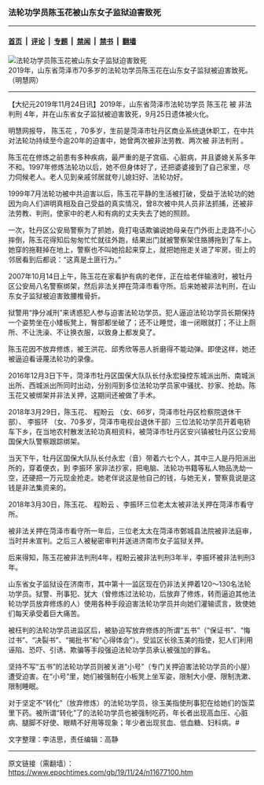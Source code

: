 ### 法轮功学员陈玉花被山东女子监狱迫害致死

---

#### [首页](../../../..?n11677100) &nbsp;|&nbsp; [评论](../../../../../epoch-comment?n11677100) &nbsp;|&nbsp; [专题](../../../../../epoch-special?n11677100) &nbsp;|&nbsp; [禁闻](../../../../../epoch-news?n11677100) &nbsp;|&nbsp; [禁书](../../../../../books?n11677100) &nbsp;|&nbsp; [翻墙](https://github.com/gfw-breaker/nogfw/blob/master/README.md?n11677100)


<div><img alt="法轮功学员陈玉花被山东女子监狱迫害致死" class="attachment-djy_600_400 size-djy_600_400 wp-post-image" src="https://i.epochtimes.com/assets/uploads/2019/11/2007-7-27-sd-02-600x400.jpg"/>
<div class="caption">
 2019年，山东省菏泽市70多岁的法轮功学员陈玉花在山东女子监狱被迫害致死。（明慧网）
</div></div><hr/><div class="post_content" id="artbody" itemprop="articleBody">
 <!-- article content begin -->
 <p>
  【大纪元2019年11月24日讯】2019年，山东省菏泽市法轮功学员
  <ok href="https://www.epochtimes.com/gb/tag/%E9%99%88%E7%8E%89%E8%8A%B1.html">
   陈玉花
  </ok>
  被
  <ok href="https://www.epochtimes.com/gb/tag/%E9%9D%9E%E6%B3%95%E5%88%A4%E5%88%91.html">
   非法判刑
  </ok>
  4年，并在山东省女子监狱被迫害致死，9月25日遗体被火化。
 </p>
 <p>
  明慧网报导，
  <ok href="https://www.epochtimes.com/gb/tag/%E9%99%88%E7%8E%89%E8%8A%B1.html">
   陈玉花
  </ok>
  ，70多岁，生前是菏泽市牡丹区商业系统退休职工，在中共对法轮功持续至今逾20年的迫害中，她曾两次被非法劳教、两次被
  <ok href="https://www.epochtimes.com/gb/tag/%E9%9D%9E%E6%B3%95%E5%88%A4%E5%88%91.html">
   非法判刑
  </ok>
  。
 </p>
 <p>
  陈玉花在修炼之前患有多种疾病，最严重的是子宫癌、心脏病，并且婆媳关系多年不和。1997年修炼法轮功以后，她不但身体好了，还把婆婆接到了自己家里，尽力伺候老人。老人见到亲戚邻居就夸儿媳妇好、法轮功好。
 </p>
 <p>
  1999年7月法轮功被中共迫害以后，陈玉花平静的生活被打破，受益于法轮功的她因为向人们讲明真相及自己受益的真实情况，曾8次被中共人员非法抓捕，还被非法劳教、判刑，使家中的老人和有病的丈夫失去了她的照顾。
 </p>
 <p>
  一次，牡丹区公安局警察为了抓她，竟打电话欺骗说她母亲在门外街上走路不小心摔倒，陈玉花得知后匆匆忙忙就往外跑，结果出门就被警察架住胳膊拖到了车上。她穿的拖鞋掉在地上，警察也不叫她拾起来穿上，就把她拖走关进了牢房。街上的邻居看到后都说：“这真是土匪行为。”
 </p>
 <p>
  2007年10月14日上午，陈玉花在家看护有病的老伴，正在给老伴输液时，被牡丹区公安局八名警察绑架，然后非法关押在菏泽市看守所。后来她被非法判刑，在山东女子监狱被迫害致腰椎骨折。
 </p>
 <p>
  狱警用“挣分减刑”来诱惑犯人参与迫害法轮功学员。犯人逼迫法轮功学员长期保持一个姿势坐在小矮板凳上，臀部都坐破了；还不让睡觉，谁一闭眼就打；不让上厕所、不让洗澡、不让换衣服，以致身上都发臭了。
 </p>
 <p>
  陈玉花因不放弃修炼，被王洪花、邱秀欣等恶人折磨得不能动弹。即使这样，她还被逼迫看诬蔑法轮功的录像。
 </p>
 <p>
  2016年12月3日下午，菏泽市牡丹区国保大队队长付永宏操控东城派出所、南城派出所、西城派出所同时出动，分别闯到多位法轮功学员家中骚扰、抄家、抢劫。陈玉花又被绑架并非法关押，这期间还被做了手术。
 </p>
 <p>
  2018年3月29日，陈玉花、
  <ok href="https://www.epochtimes.com/gb/tag/%E7%A8%8B%E7%9B%BC%E4%BA%91.html">
   程盼云
  </ok>
  （女、66岁，菏泽市牡丹区检察院退休干部）、
  <ok href="https://www.epochtimes.com/gb/tag/%E6%9D%8E%E6%8C%AF%E7%8E%AF.html">
   李振环
  </ok>
  （女、70多岁，菏泽市电视台退休干部）三位法轮功学员开着电轿车下乡，在当地农村散发法轮功真相资料，被菏泽市牡丹区安兴镇被牡丹区公安局国保大队警察跟踪绑架。
 </p>
 <p>
  当天下午，牡丹区国保大队队长付永宏（音）带着六七个人，其中三人是丹阳派出所的，穿着便衣，到
  <ok href="https://www.epochtimes.com/gb/tag/%E6%9D%8E%E6%8C%AF%E7%8E%AF.html">
   李振环
  </ok>
  家非法抄家，把电脑、法轮功书籍等私人物品洗劫一空，还硬把一万元现金抢走。她老伴说这是他自己的钱，与她无关，警察竟说是这钱是非法集资来的。
 </p>
 <p>
  2018年3月30日，陈玉花、
  <ok href="https://www.epochtimes.com/gb/tag/%E7%A8%8B%E7%9B%BC%E4%BA%91.html">
   程盼云
  </ok>
  、李振环三位老太太被非法关押在菏泽市看守所。
 </p>
 <p>
  被非法关押在菏泽市看守所一年后，三位老太太在菏泽市鄄城县法院被非法庭审，当时并未宣判。之后三人被秘密审判并送进济南市女子监狱关押。
 </p>
 <p>
  后来得知，陈玉花被非法判刑4年，程盼云被非法判刑3年半，李振环被非法判刑3年。
 </p>
 <p>
  山东省女子监狱设在济南市，其中第十一监区现在仍非法关押着120～130名法轮功学员。狱警、刑事犯、犹大（曾修炼过法轮功，后放弃了修炼，转而逼迫其他法轮功学员放弃修炼的人）使用各种手段迫害法轮功学员并向她们灌输谎言，致使她们每天承受着巨大痛苦。
 </p>
 <p>
  被枉判的法轮功学员进监区后，被胁迫写放弃修炼的所谓“五书”（“保证书”、“悔过书”、“决裂书”、“揭批书”和“心得体会”）。受监区长徐玉美的指使，犯人们利用诬陷、恐吓、引诱、欺骗等手段强迫法轮功学员承认被强加的罪名。
 </p>
 <p>
  坚持不写“五书”的法轮功学员则被关进“小号”（专门关押迫害法轮功学员的小屋）遭受迫害。在“小号”里，她们被强制在小板凳上坐军姿，限制大小便、限制洗漱、限制睡眠。
 </p>
 <p>
  对于坚定不“转化”（放弃修炼）的法轮功学员，徐玉美指使刑事犯在给她们的饭菜里下药。被所谓“转化”了的法轮功学员也被强制吃药，年长者出现高血压、心脏病、腿脚不好使、眼睛不好用等现象；年少者出现贫血、低血糖、妇科病。#
 </p>
 <p>
  文字整理：李洁思，责任编辑：高静
 </p>
 <!-- article content end -->
 <div id="below_article_ad">
 </div>
</div>


---

原文链接（需翻墙）：https://www.epochtimes.com/gb/19/11/24/n11677100.htm